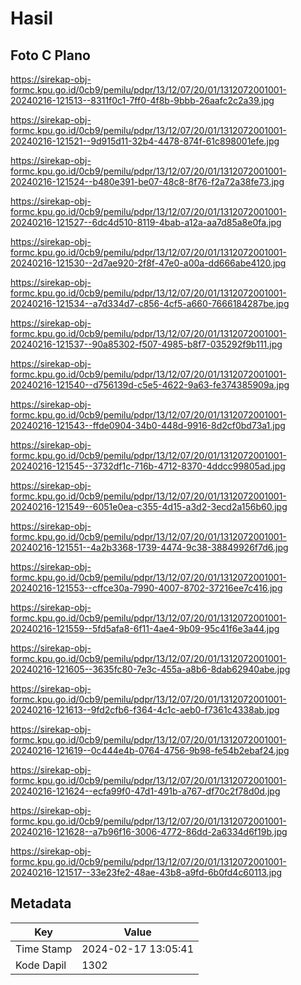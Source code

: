 # Hasil

## Foto C Plano

https://sirekap-obj-formc.kpu.go.id/0cb9/pemilu/pdpr/13/12/07/20/01/1312072001001-20240216-121513--8311f0c1-7ff0-4f8b-9bbb-26aafc2c2a39.jpg

https://sirekap-obj-formc.kpu.go.id/0cb9/pemilu/pdpr/13/12/07/20/01/1312072001001-20240216-121521--9d915d11-32b4-4478-874f-61c898001efe.jpg

https://sirekap-obj-formc.kpu.go.id/0cb9/pemilu/pdpr/13/12/07/20/01/1312072001001-20240216-121524--b480e391-be07-48c8-8f76-f2a72a38fe73.jpg

https://sirekap-obj-formc.kpu.go.id/0cb9/pemilu/pdpr/13/12/07/20/01/1312072001001-20240216-121527--6dc4d510-8119-4bab-a12a-aa7d85a8e0fa.jpg

https://sirekap-obj-formc.kpu.go.id/0cb9/pemilu/pdpr/13/12/07/20/01/1312072001001-20240216-121530--2d7ae920-2f8f-47e0-a00a-dd666abe4120.jpg

https://sirekap-obj-formc.kpu.go.id/0cb9/pemilu/pdpr/13/12/07/20/01/1312072001001-20240216-121534--a7d334d7-c856-4cf5-a660-7666184287be.jpg

https://sirekap-obj-formc.kpu.go.id/0cb9/pemilu/pdpr/13/12/07/20/01/1312072001001-20240216-121537--90a85302-f507-4985-b8f7-035292f9b111.jpg

https://sirekap-obj-formc.kpu.go.id/0cb9/pemilu/pdpr/13/12/07/20/01/1312072001001-20240216-121540--d756139d-c5e5-4622-9a63-fe374385909a.jpg

https://sirekap-obj-formc.kpu.go.id/0cb9/pemilu/pdpr/13/12/07/20/01/1312072001001-20240216-121543--ffde0904-34b0-448d-9916-8d2cf0bd73a1.jpg

https://sirekap-obj-formc.kpu.go.id/0cb9/pemilu/pdpr/13/12/07/20/01/1312072001001-20240216-121545--3732df1c-716b-4712-8370-4ddcc99805ad.jpg

https://sirekap-obj-formc.kpu.go.id/0cb9/pemilu/pdpr/13/12/07/20/01/1312072001001-20240216-121549--6051e0ea-c355-4d15-a3d2-3ecd2a156b60.jpg

https://sirekap-obj-formc.kpu.go.id/0cb9/pemilu/pdpr/13/12/07/20/01/1312072001001-20240216-121551--4a2b3368-1739-4474-9c38-38849926f7d6.jpg

https://sirekap-obj-formc.kpu.go.id/0cb9/pemilu/pdpr/13/12/07/20/01/1312072001001-20240216-121553--cffce30a-7990-4007-8702-37216ee7c416.jpg

https://sirekap-obj-formc.kpu.go.id/0cb9/pemilu/pdpr/13/12/07/20/01/1312072001001-20240216-121559--5fd5afa8-6f11-4ae4-9b09-95c41f6e3a44.jpg

https://sirekap-obj-formc.kpu.go.id/0cb9/pemilu/pdpr/13/12/07/20/01/1312072001001-20240216-121605--3635fc80-7e3c-455a-a8b6-8dab62940abe.jpg

https://sirekap-obj-formc.kpu.go.id/0cb9/pemilu/pdpr/13/12/07/20/01/1312072001001-20240216-121613--9fd2cfb6-f364-4c1c-aeb0-f7361c4338ab.jpg

https://sirekap-obj-formc.kpu.go.id/0cb9/pemilu/pdpr/13/12/07/20/01/1312072001001-20240216-121619--0c444e4b-0764-4756-9b98-fe54b2ebaf24.jpg

https://sirekap-obj-formc.kpu.go.id/0cb9/pemilu/pdpr/13/12/07/20/01/1312072001001-20240216-121624--ecfa99f0-47d1-491b-a767-df70c2f78d0d.jpg

https://sirekap-obj-formc.kpu.go.id/0cb9/pemilu/pdpr/13/12/07/20/01/1312072001001-20240216-121628--a7b96f16-3006-4772-86dd-2a6334d6f19b.jpg

https://sirekap-obj-formc.kpu.go.id/0cb9/pemilu/pdpr/13/12/07/20/01/1312072001001-20240216-121517--33e23fe2-48ae-43b8-a9fd-6b0fd4c60113.jpg


## Metadata

| Key        | Value               |
| ---------- | ------------------- |
| Time Stamp | 2024-02-17 13:05:41 |
| Kode Dapil | 1302                |



